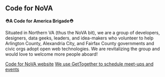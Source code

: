 ## Code for NoVA

**⛑️A Code for America Brigade⛑️**

Situated in Northern VA (thus the NoVA bit), we are a group of developers, designers, data geeks, leaders, and idea-makers who volunteer to help Arlington County, Alexandria City, and Fairfax County governments and civic orgs adopt open web technologies. We are revitalizing the group and would love to welcome more people aboard!

[Code for NoVA website](https://codefornova.org/)
[We use GetTogether to schedule meet-ups and events](https://gettogether.community/code-for-nova/)


